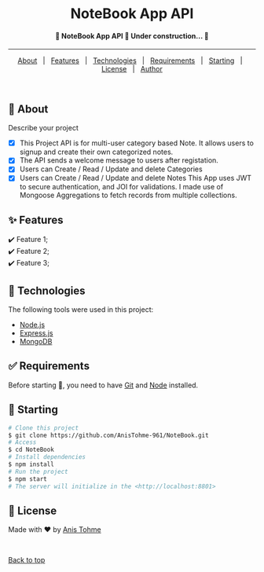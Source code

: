 <h1 align="center">NoteBook App API</h1>

<h4 align="center"> 
	🚧  NoteBook App API 🚀 Under construction...  🚧
</h4> 

<hr>

<p align="center">
  <a href="#dart-about">About</a> &#xa0; | &#xa0; 
  <a href="#sparkles-features">Features</a> &#xa0; | &#xa0;
  <a href="#rocket-technologies">Technologies</a> &#xa0; | &#xa0;
  <a href="#white_check_mark-requirements">Requirements</a> &#xa0; | &#xa0;
  <a href="#checkered_flag-starting">Starting</a> &#xa0; | &#xa0;
  <a href="#memo-license">License</a> &#xa0; | &#xa0;
  <a href="https://github.com/Pukka-Technologies" target="_blank">Author</a>
</p>

<br>

## :dart: About ##

Describe your project

- [x] This Project API is for multi-user category based Note. It allows users to signup and create their own categorized notes.
- [x] The API sends a welcome message to users after registation.
- [x] Users can Create / Read / Update and delete Categories
- [x] Users can Create / Read / Update and delete Notes
This App uses JWT to secure authentication, and JOI for validations. 
I made use of Mongoose Aggregations to fetch records from multiple collections.

## :sparkles: Features ##

:heavy_check_mark: Feature 1;\
:heavy_check_mark: Feature 2;\
:heavy_check_mark: Feature 3;

## :rocket: Technologies ##

The following tools were used in this project:

- [Node.js](https://nodejs.org/en/)
- [Express.js](https://expressjs.com/)
- [MongoDB](https://www.mongodb.com/)

## :white_check_mark: Requirements ##

Before starting :checkered_flag:, you need to have [Git](https://git-scm.com) and [Node](https://nodejs.org/en/) installed.

## :checkered_flag: Starting ##

```bash
# Clone this project
$ git clone https://github.com/AnisTohme-961/NoteBook.git
# Access
$ cd NoteBook
# Install dependencies
$ npm install
# Run the project
$ npm start
# The server will initialize in the <http://localhost:8801>
```

## :memo: License ##

<!-- This project is under license from MIT. For more details, see the [LICENSE](LICENSE.md) file. -->

Made with :heart: by [Anis Tohme](https://github.com/AnisTohme-961)

&#xa0;

<a href="#top">Back to top</a>

